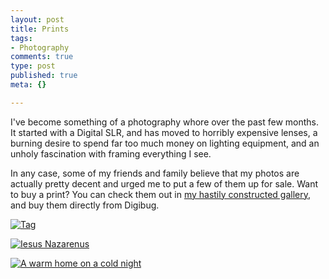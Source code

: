 ```yaml
--- 
layout: post
title: Prints
tags: 
- Photography
comments: true
type: post
published: true
meta: {}

---
```

I've become something of a photography whore over the past few months. It started with a Digital SLR, and has moved to horribly expensive lenses, a burning desire to spend far too much money on lighting equipment, and an unholy fascination with framing everything I see.

  In any case, some of my friends and family believe that my photos are actually pretty decent and urged me to put a few of them up for sale. Want to buy a print? You can check them out in <a href="http://brethorsting.com/shop/main.php">my hastily constructed gallery</a>, and buy them directly from Digibug.

  <a href="http://brethorsting.com/shop/main.php?g2_itemId=73"><img src="http://brethorsting.com/shop/main.php?g2_view=core.DownloadItem&g2_itemId=74&g2_serialNumber=2" alt="Tag" /></a>

  <a href="http://brethorsting.com/shop/main.php?g2_itemId=31"><img src="http://brethorsting.com/shop/main.php?g2_view=core.DownloadItem&g2_itemId=32&g2_serialNumber=2" alt="Iesus Nazarenus" /></a>

  <a href="http://brethorsting.com/shop/main.php?g2_view=core.DownloadItem&g2_itemId=47&g2_serialNumber=2"><img src="http://brethorsting.com/shop/main.php?g2_view=core.DownloadItem&g2_itemId=47&g2_serialNumber=2" alt="A warm home on a cold night" /></a>
